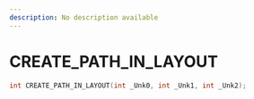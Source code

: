 ```yaml
---
description: No description available 
---
```


# CREATE_PATH_IN_LAYOUT

```cpp
int CREATE_PATH_IN_LAYOUT(int _Unk0, int _Unk1, int _Unk2);
```